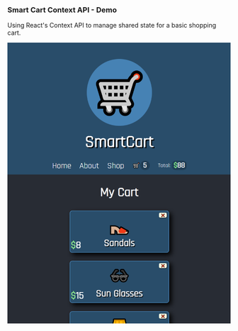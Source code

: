 ### Smart Cart Context API - Demo

Using React's Context API to manage shared state for a basic shopping cart. 

![image info](./src/EndResult/SmartCartContextAPI.png)